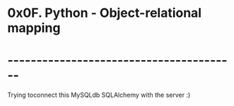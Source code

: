 #   0x0F. Python - Object-relational mapping
#   ----------------------------------------

Trying toconnect this MySQLdb SQLAlchemy with the server :)
